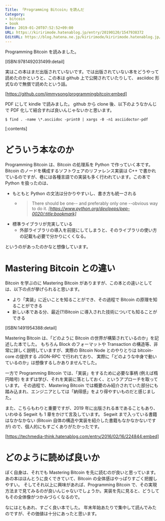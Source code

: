 ```yaml
---
Title: 「Programming Bitcoin」を読んだ
Category:
- bitcoin
- book
Date: 2019-01-20T07:52:52+09:00
URL: https://kiririmode.hatenablog.jp/entry/20190120/1547938372
EditURL: https://blog.hatena.ne.jp/kiririmode/kiririmode.hatenablog.jp/atom/entry/10257846132709854378
---
```


Programming Bitcoin を読みました。

[ISBN:9781492031499:detail]

実はこの本はまだ出版されていないです。では出版されていない本をどうやって読めたのかというと、この本は github 上で公開されていたりして、
asciidoc 形式なので無償で読めたという話。

[https://github.com/jimmysong/programmingbitcoin:embed]

PDF にして kindle で読みました。 github から clone 後、以下のようなかんじで PDF 化して結合すれば良いんじゃないかと思います。

```
$ find . -name \*.asciidoc -print0 | xargs -0 -n1 asciidoctor-pdf
```

[:contents]

# どういう本なのか

Programming Bitcoin は、Bitcoin の処理系を Python で作っていく本です。
Bitcoin のノードを構成するソフトウェアのリファレンス実装は C++ で書かれているのですが、巷には各種言語での実装も多く行われています。この本で Python を扱ったのは、

- もともと Python の文法は分かりやすいし、書き方も統一される
  - > There should be one-- and preferably only one --obvious way to do it. <cite>[https://www.python.org/dev/peps/pep-0020/:title:bookmark]</cite>
- 標準ライブラリが充実している
  - 外部ライブラリの導入を前提にしてしまうと、そのライブラリの使い方の記載も必要で分かりにくくなる。

というのがあったのかなと想像しています。

# Mastering Bitcoin との違い

Bitcoin を学ぶのに Mastering Bitcoin がありますが、この本との違いとしては、以下の点が挙げられると思います。

- より「実装」に近いことを知ることができ、その過程で Bitcoin の原理を知ることができる
- 新しい本である分、最近(?)Bitcoin に導入された技術についても知ることができる

[ISBN:1491954388:detail]

Mastering Bitcoin は、「どのように Bitcoin の世界が構築されているのか」を記述した本でした。
もちろん Block のフォーマットや Transaction の構造等、非常に詳しく説明していますが、実際の Bitcoin Node とのやりとりは bitcoin-core の提供する JSON-RPC で行われており、
実際に「どのような中身で動いているのか」は想像するしかありませんでした。

一方で Programming Bitcoin では、「実装」をするために必要な事柄 (例えば楕円暗号) をまずは学び、それを実装に落としておく、というアプローチを取っています。
その過程で、Mastering Bitcoin では概要のみ紹介されていた部分にも踏み込まれ、エンジニアとしては「納得感」をより得やすいものだと感じました。

また、こちらもわりと重要ですが、2019 年に出版される本であることもあり、いわゆる Segwit も 1 章をかけて言及しています。
Segwit まで入っている書籍はなかなかない (Bitcoin 自体の構造や実装を紹介した書籍もなかなかないですが) ので、個人的にもすごくありがたかったです。

[https://techmedia-think.hatenablog.com/entry/2016/02/16/224844:embed]

# どのように読めば良いか

ぼく自身は、それでも Mastering Bitcoin を先に読むのが良いと思っています。あの本はほんとうに良くできていて、Bitcoin の全体感はやっぱりすごく把握しやすい。
そしてそれ以上に興味があれば、Programming Bitcoin で、その実現方法まで見てみるのが良いんじゃないでしょうか。実装を先に見ると、どうしてもその全体像がつかみづらくなるので。

なにはともあれ、すごく良い本でした。 年末年始あたりで集中して読んでみたのですが、その価値は十分にあったと思います。
